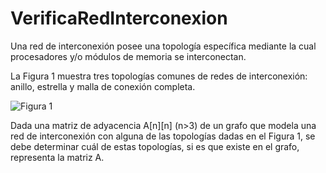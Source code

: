 # VerificaRedInterconexion

Una red de interconexión posee una topología específica mediante la cual procesadores y/o módulos de memoria se interconectan.

La Figura 1 muestra tres topologías comunes de redes de interconexión: anillo, estrella y malla de conexión completa.

![Figura 1](https://github.com/danoespinoza/VerificaRedInterconexion/grafos/figura1.png)

Dada una matriz de adyacencia A[n][n] (n>3) de un grafo que modela una red de interconexión con alguna de las topologías dadas en el Figura 1, se debe determinar cuál de estas topologías, si es que existe en el grafo, representa la matriz A.
